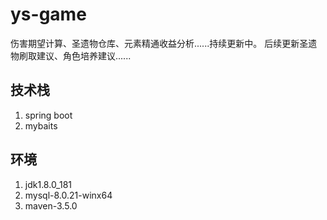 # ys-game

伤害期望计算、圣遗物仓库、元素精通收益分析......持续更新中。
后续更新圣遗物刷取建议、角色培养建议......

## 技术栈
1. spring boot
2. mybaits

## 环境
1. jdk1.8.0_181
2. mysql-8.0.21-winx64
3. maven-3.5.0

